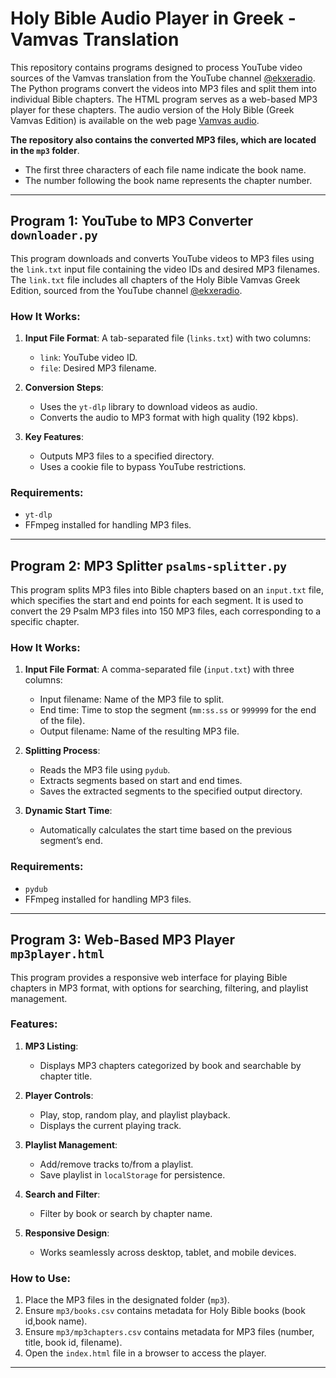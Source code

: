 
# Holy Bible Audio Player in Greek - Vamvas Translation

This repository contains programs designed to process YouTube video sources of the Vamvas translation from the YouTube channel [@ekxeradio](https://www.youtube.com/@ekxeradio). The Python programs convert the videos into MP3 files and split them into individual Bible chapters. The HTML program serves as a web-based MP3 player for these chapters. The audio version of the Holy Bible (Greek Vamvas Edition) is available on the web page [Vamvas audio](https://ebible.gr/mp3player.html).

**The repository also contains the converted MP3 files, which are located in the `mp3` folder**.

- The first three characters of each file name indicate the book name.
- The number following the book name represents the chapter number.

---

## Program 1: YouTube to MP3 Converter `downloader.py`

This program downloads and converts YouTube videos to MP3 files using the `link.txt` input file containing the video IDs and desired MP3 filenames. The `link.txt` file includes all chapters of the Holy Bible Vamvas Greek Edition, sourced from the YouTube channel [@ekxeradio](https://www.youtube.com/@ekxeradio).

### How It Works:
1. **Input File Format**: A tab-separated file (`links.txt`) with two columns:
   - `link`: YouTube video ID.
   - `file`: Desired MP3 filename.

2. **Conversion Steps**:
   - Uses the `yt-dlp` library to download videos as audio.
   - Converts the audio to MP3 format with high quality (192 kbps).

3. **Key Features**:
   - Outputs MP3 files to a specified directory.
   - Uses a cookie file to bypass YouTube restrictions.

### Requirements:
- `yt-dlp`
- FFmpeg installed for handling MP3 files.

---

## Program 2: MP3 Splitter `psalms-splitter.py`

This program splits MP3 files into Bible chapters based on an `input.txt` file, which specifies the start and end points for each segment. It is used to convert the 29 Psalm MP3 files into 150 MP3 files, each corresponding to a specific chapter.

### How It Works:
1. **Input File Format**: A comma-separated file (`input.txt`) with three columns:
   - Input filename: Name of the MP3 file to split.
   - End time: Time to stop the segment (`mm:ss.ss` or `999999` for the end of the file).
   - Output filename: Name of the resulting MP3 file.

2. **Splitting Process**:
   - Reads the MP3 file using `pydub`.
   - Extracts segments based on start and end times.
   - Saves the extracted segments to the specified output directory.

3. **Dynamic Start Time**:
   - Automatically calculates the start time based on the previous segment’s end.

### Requirements:
- `pydub`
- FFmpeg installed for handling MP3 files.

---

## Program 3: Web-Based MP3 Player `mp3player.html`

This program provides a responsive web interface for playing Bible chapters in MP3 format, with options for searching, filtering, and playlist management.

### Features:
1. **MP3 Listing**:
   - Displays MP3 chapters categorized by book and searchable by chapter title.

2. **Player Controls**:
   - Play, stop, random play, and playlist playback.
   - Displays the current playing track.

3. **Playlist Management**:
   - Add/remove tracks to/from a playlist.
   - Save playlist in `localStorage` for persistence.

4. **Search and Filter**:
   - Filter by book or search by chapter name.

5. **Responsive Design**:
   - Works seamlessly across desktop, tablet, and mobile devices.

### How to Use:
1. Place the MP3 files in the designated folder (`mp3`).
2. Ensure `mp3/books.csv` contains metadata for Holy Bible books (book id,book name).
3. Ensure `mp3/mp3chapters.csv` contains metadata for MP3 files (number, title, book id, filename).
4. Open the `index.html` file in a browser to access the player.

---

